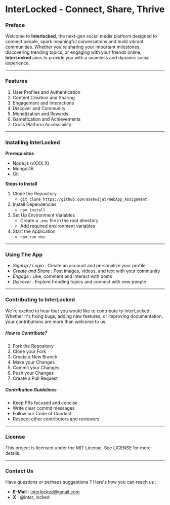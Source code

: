 # InterLocked - Connect, Share, Thrive

### Preface
Welcome to **Interlocked**, the next-gen social media platform designed to connect people, spark 
meaningful conversations and build vibrant communities. Whether you're sharing your important milestones, discovering trending topics, or engaging with your friends online, **InterLocked** aims to provide you with a seamless and dynamic social experience. 
___
### Features
1. User Profiles and Authentication
2. Content Creation and Sharing
3. Engagement and Interactions
4. Discover and Community
5. Monetization and Rewards
6. Gamefication and Achievements
7. Cross Platform Accessibility
___
### Installing InterLocked
**Prerequisites**
- Node.js (vXXX.X)
- MongoDB
- Git

**Steps to Install**
1. Clone the Repository
   - ```git clone https://github.com/aashwijat/WebApp_Assignment```
2. Install Dependencies
   - ``` npm install ```
3. Set Up Environment Variables
   - Create a `.env` file in the root directory
   - Add required environment variables
4. Start the Application
   - ``` npm run dev ```
  
___
### Using The App
- *SignUp / Login :* Create an account and personalize your profile
- *Create and Share :* Post images, videos, and text with your community
- *Engage :* Like, comment and interact with posts
- *Discover :* Explore trending topics and connect with new people
___
### Contributing to InterLocked
We're excited to hear that you would like to contribute to InterLocked! Whether it's fixing bugs, adding new features, or improving documentation, your contributions are more than welcome to us. 
##### *How to Contribute?*
1. Fork the Repository
2. Clone your Fork
3. Create a New Branch
4. Make your Changes
5. Commit your Changes
6. Push your Changes
7. Create a Pull Request
##### *Contribution Guidelines*
- Keep PRs focused and concise
- Write clear commit messages
- Follow our Code of Conduct
- Respect other contributors and reviewers
___
### License
This project is licensed under the MIT License. See LICENSE for more details.
___
### Contact Us
Have questions or perhaps suggestions ? Here's how you can reach us : 
- **E-Mail** : interlocked@gmail.com
- **X** : @inter_locked
